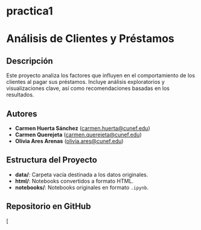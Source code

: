 # practica1
# Análisis de Clientes y Préstamos

## Descripción
Este proyecto analiza los factores que influyen en el comportamiento de los clientes al pagar sus préstamos. Incluye análisis exploratorios y visualizaciones clave, así como recomendaciones basadas en los resultados.

## Autores
- **Carmen Huerta Sánchez** (carmen.huerta@cunef.edu)
- **Carmen Querejeta** (carmen.querejeta@cunef.edu)
- **Olivia Ares Arenas** (olivia.ares@cunef.edu)

## Estructura del Proyecto
- **data/**: Carpeta vacía destinada a los datos originales.
- **html/**: Notebooks convertidos a formato HTML.
- **notebooks/**: Notebooks originales en formato `.ipynb`.


## Repositorio en GitHub
[
